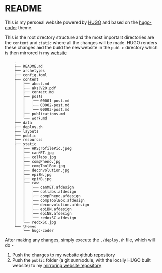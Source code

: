 # README

This is my personal website powered by [HUGO](https://gohugo.io/) and based on the [hugo-coder](https://github.com/luizdepra/hugo-coder/) theme.

This is the root directory structure and the most important directories are the `content` and `static` where all the changes will be made. HUGO renders these changes and the build the new website in the `public` directory which is then mirrored in my [website](https://github.com/ashwini-kr-sharma/)

        .
        ├── README.md
        ├── archetypes
        ├── config.toml
        ├── content
        │   ├── about.md
        │   ├── aksCV20.pdf
        │   ├── contact.md
        │   ├── posts
        │   │   ├── 00001-post.md
        │   │   ├── 00002-post.md
        │   │   └── 00003-post.md
        │   ├── publications.md
        │   └── work.md
        ├── data
        ├── deploy.sh
        ├── layouts
        ├── public
        ├── resources
        ├── static
        │   ├── AKSprofilePic.jpeg
        │   ├── canMET.jpg
        │   ├── collabs.jpg
        │   ├── compPheno.jpg
        │   ├── compToolBox.jpg
        │   ├── deconvolution.jpg
        │   ├── epiBN.jpg
        │   ├── epiNB.jpg
        │   ├── raw
        │   │   ├── canMET.afdesign
        │   │   ├── collabs.afdesign
        │   │   ├── compPheno.afdesign
        │   │   ├── compToolBox.afdesign
        │   │   ├── deconvolution.afdesign
        │   │   ├── epiBN.afdesign
        │   │   ├── epiNB.afdesign
        │   │   └── redoxSC.afdesign
        │   └── redoxSC.jpg
        └── themes
            └── hugo-coder


After making any changes, simply execute the `./deploy.sh` file, which will do -

1. Push the changes to my [website github repository](https://github.com/ashwini-kr-sharma/mywebsite)
2. Push the `public` folder (a git sunmodule, with the locally HUGO built website) to my [mirroring website repository](https://github.com/ashwini-kr-sharma/ashwini-kr-sharma.github.io)
